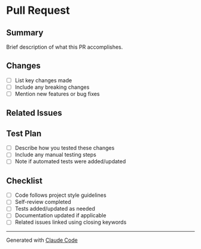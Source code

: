 # Pull Request

## Summary

Brief description of what this PR accomplishes.

## Changes

- [ ] List key changes made
- [ ] Include any breaking changes
- [ ] Mention new features or bug fixes

## Related Issues

<!-- Use keywords to automatically close issues when this PR merges -->
<!-- Examples: "Closes #123", "Fixes #456", "Resolves #789" -->

## Test Plan

- [ ] Describe how you tested these changes
- [ ] Include any manual testing steps
- [ ] Note if automated tests were added/updated

## Checklist

- [ ] Code follows project style guidelines
- [ ] Self-review completed
- [ ] Tests added/updated as needed
- [ ] Documentation updated if applicable
- [ ] Related issues linked using closing keywords

---

Generated with [Claude Code](https://claude.ai/code)
